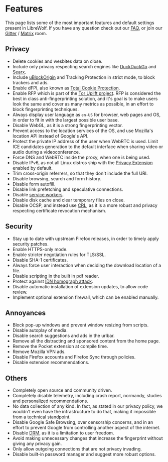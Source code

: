 # Features

This page lists some of the most important features and default settings present
in LibreWolf. If you have any question check out our [FAQ](/docs/faq), or join
our [Gitter](https://gitter.im/librewolf-community) /
[Matrix](https://matrix.to/#/#librewolf-community:matrix.org) room.

## Privacy

- Delete cookies and wesbites data on close.
- Include only privacy respecting search engines like
  [DuckDuckGo](https://duckduckgo.com/) and
  [Searx](https://searx.github.io/searx/).
- Include [uBlockOrigin](https://ublockorigin.com/) and Tracking Protection in
  strict mode, to block trackers and ads.
- Enable dFPI, also known as
  [Total Cookie Protection](https://blog.mozilla.org/security/2021/02/23/total-cookie-protection/).
- Enable RFP which is part of the
  [Tor Uplift project](https://wiki.mozilla.org/Security/Fingerprinting). RFP is
  considered the best in class anti-fingerprinting solution, and it's goal is to
  make users look the same and cover as many metrics as possible, in an effort
  to block fingerprinting techniques.
- Always display user language as `en-US` for browser, web pages and OS, in
  order to fit in with the largest possible user base.
- Disable WebGL, as it is a strong fingerprinting vector.
- Prevent access to the location services of the OS, and use Mozilla's location
  API instead of Google's API.
- Protect the private IP address of the user when WebRTC is used. Limit ICE
  candidates generation to the default interface when sharing video or audio
  during a videoconference.
- Force DNS and WebRTC inside the proxy, when one is being used.
- Disable IPv6, as not all Linux distros ship with the
  [Privacy Extension](https://datatracker.ietf.org/doc/html/rfc3041#section-2.3)
  enabled by default.
- Trim cross-origin referrers, so that they don't include the full URI.
- Disable browsing, search and form history.
- Disable form autofill.
- Disable link prefetching and speculative connections.
- Disable
  [service workers](https://bugzilla.mozilla.org/show_bug.cgi?id=1320796#c1).
- Disable disk cache and clear temporary files on close.
- Disable OCSP, and instead use
  [CRL](https://en.wikipedia.org/wiki/Certificate_revocation_list), as it is a
  more robust and privacy respecting certificate revocation mechanism.

## Security

- Stay up to date with upstream Firefox releases, in order to timely apply
  security patches.
- Enable HTTPS-only mode.
- Enable stricter negotiation rules for TLS/SSL.
- Disable SHA-1 certificates.
- Always force user interaction when deciding the download location of a file.
- Disable scripting in the built in pdf reader.
- Protect against
  [IDN homograph attack](https://en.wikipedia.org/wiki/IDN_homograph_attack).
- Disable automatic installation of extension updates, to allow code review.
- Implement optional extension firewall, which can be enabled manually.

## Annoyances

- Block pop-up windows and prevent window resizing from scripts.
- Disable autoplay of media.
- Disable search suggestions and ads in the urlbar.
- Remove all the distracting and sponsored content from the home page.
- Remove the Pocket extension at compile time.
- Remove Mozilla VPN ads.
- Disable Firefox accounts and Firefox Sync through policies.
- Disable extension recommendations.

## Others

- Completely open source and community driven.
- Completely disable telemetry, including crash report, normandy, studies and
  personalized recommendations.
- No data collection of any kind. In fact, as stated in our privacy policy, we
  wouldn't even have the infrastructure to do that, making it impossible from a
  technical standpoint.
- Disable Google Safe Browsing, over censorship concerns, and in an effort to
  prevent Google from controlling another aspect of the internet.
- Disable [DRM](https://www.eff.org/issues/drm), as it is a limitation to user
  freedom.
- Avoid making unnecessary changes that increase the fingerprint without giving
  any privacy gain.
- Only allow outgoing connections that are not privacy invading.
- Disable built-in password manager and suggest more robust options.
